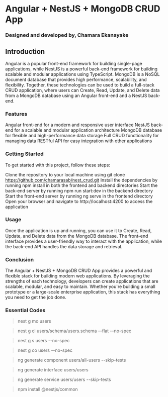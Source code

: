 # Angular + NestJS + MongoDB CRUD App

### Designed and developed by, Chamara Ekanayake

## Introduction

Angular is a popular front-end framework for building single-page applications, while NestJS is a powerful back-end
framework for building scalable and modular applications using TypeScript. MongoDB is a NoSQL document database that
provides high performance, scalability, and flexibility. Together, these technologies can be used to build a full-stack
CRUD application, where users can Create, Read, Update, and Delete data from a MongoDB database using an Angular
front-end and a NestJS back-end.

### Features

Angular front-end for a modern and responsive user interface
NestJS back-end for a scalable and modular application architecture
MongoDB database for flexible and high-performance data storage
Full CRUD functionality for managing data
RESTful API for easy integration with other applications

### Getting Started

To get started with this project, follow these steps:

Clone the repository to your local machine using git clone https://github.com/chamarasab/nest_crud.git
Install the dependencies by running npm install in both the frontend and backend directories
Start the back-end server by running npm run start:dev in the backend directory
Start the front-end server by running ng serve in the frontend directory
Open your browser and navigate to http://localhost:4200 to access the application

### Usage

Once the application is up and running, you can use it to Create, Read, Update, and Delete data from the MongoDB
database. The front-end interface provides a user-friendly way to interact with the application, while the back-end API
handles the data storage and retrieval.

### Conclusion

The Angular + NestJS + MongoDB CRUD App provides a powerful and flexible stack for building modern web applications. By
leveraging the strengths of each technology, developers can create applications that are scalable, modular, and easy to
maintain. Whether you're building a small prototype or a large-scale enterprise application, this stack has everything
you need to get the job done.

### Essential Codes

> nest g mo users

> nest g cl users/schema/users.schema --flat --no-spec

> nest g s users --no-spec

> nest g co users --no-spec

> ng generate component users/all-users --skip-tests

> ng generate interface users/users

> ng generate service users/users --skip-tests

> npm install @nestjs/common
